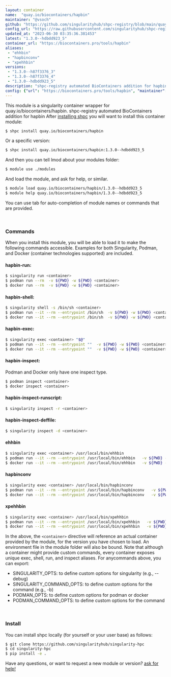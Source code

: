 ```yaml
---
layout: container
name:  "quay.io/biocontainers/hapbin"
maintainer: "@vsoch"
github: "https://github.com/singularityhub/shpc-registry/blob/main/quay.io/biocontainers/hapbin/container.yaml"
config_url: "https://raw.githubusercontent.com/singularityhub/shpc-registry/main/quay.io/biocontainers/hapbin/container.yaml"
updated_at: "2023-06-30 03:35:36.381453"
latest: "1.3.0--hdbdd923_5"
container_url: "https://biocontainers.pro/tools/hapbin"
aliases:
 - "ehhbin"
 - "hapbinconv"
 - "xpehhbin"
versions:
 - "1.3.0--h87f3376_3"
 - "1.3.0--h87f3376_4"
 - "1.3.0--hdbdd923_5"
description: "shpc-registry automated BioContainers addition for hapbin"
config: {"url": "https://biocontainers.pro/tools/hapbin", "maintainer": "@vsoch", "description": "shpc-registry automated BioContainers addition for hapbin", "latest": {"1.3.0--hdbdd923_5": "sha256:9d607ae7106e492a13738dfeb9fe5c70dc78025307285acdd95537be6a6ea080"}, "tags": {"1.3.0--h87f3376_3": "sha256:5460436000502eaad2e74461cfafa4f0339a16a4fadc2e5f479fe2339bc0430d", "1.3.0--h87f3376_4": "sha256:4438711921df3a5bff26c4d28ee0434384591036bd9672c2aa6986cf8d3bf23d", "1.3.0--hdbdd923_5": "sha256:9d607ae7106e492a13738dfeb9fe5c70dc78025307285acdd95537be6a6ea080"}, "docker": "quay.io/biocontainers/hapbin", "aliases": {"ehhbin": "/usr/local/bin/ehhbin", "hapbinconv": "/usr/local/bin/hapbinconv", "xpehhbin": "/usr/local/bin/xpehhbin"}}
---
```


This module is a singularity container wrapper for quay.io/biocontainers/hapbin.
shpc-registry automated BioContainers addition for hapbin
After [installing shpc](#install) you will want to install this container module:


```bash
$ shpc install quay.io/biocontainers/hapbin
```

Or a specific version:

```bash
$ shpc install quay.io/biocontainers/hapbin:1.3.0--hdbdd923_5
```

And then you can tell lmod about your modules folder:

```bash
$ module use ./modules
```

And load the module, and ask for help, or similar.

```bash
$ module load quay.io/biocontainers/hapbin/1.3.0--hdbdd923_5
$ module help quay.io/biocontainers/hapbin/1.3.0--hdbdd923_5
```

You can use tab for auto-completion of module names or commands that are provided.

<br>

### Commands

When you install this module, you will be able to load it to make the following commands accessible.
Examples for both Singularity, Podman, and Docker (container technologies supported) are included.

#### hapbin-run:

```bash
$ singularity run <container>
$ podman run --rm  -v ${PWD} -w ${PWD} <container>
$ docker run --rm  -v ${PWD} -w ${PWD} <container>
```

#### hapbin-shell:

```bash
$ singularity shell -s /bin/sh <container>
$ podman run --it --rm --entrypoint /bin/sh  -v ${PWD} -w ${PWD} <container>
$ docker run --it --rm --entrypoint /bin/sh  -v ${PWD} -w ${PWD} <container>
```

#### hapbin-exec:

```bash
$ singularity exec <container> "$@"
$ podman run --it --rm --entrypoint ""  -v ${PWD} -w ${PWD} <container> "$@"
$ docker run --it --rm --entrypoint ""  -v ${PWD} -w ${PWD} <container> "$@"
```

#### hapbin-inspect:

Podman and Docker only have one inspect type.

```bash
$ podman inspect <container>
$ docker inspect <container>
```

#### hapbin-inspect-runscript:

```bash
$ singularity inspect -r <container>
```

#### hapbin-inspect-deffile:

```bash
$ singularity inspect -d <container>
```


#### ehhbin

```bash
$ singularity exec <container> /usr/local/bin/ehhbin
$ podman run --it --rm --entrypoint /usr/local/bin/ehhbin   -v ${PWD} -w ${PWD} <container> -c " $@"
$ docker run --it --rm --entrypoint /usr/local/bin/ehhbin   -v ${PWD} -w ${PWD} <container> -c " $@"
```


#### hapbinconv

```bash
$ singularity exec <container> /usr/local/bin/hapbinconv
$ podman run --it --rm --entrypoint /usr/local/bin/hapbinconv   -v ${PWD} -w ${PWD} <container> -c " $@"
$ docker run --it --rm --entrypoint /usr/local/bin/hapbinconv   -v ${PWD} -w ${PWD} <container> -c " $@"
```


#### xpehhbin

```bash
$ singularity exec <container> /usr/local/bin/xpehhbin
$ podman run --it --rm --entrypoint /usr/local/bin/xpehhbin   -v ${PWD} -w ${PWD} <container> -c " $@"
$ docker run --it --rm --entrypoint /usr/local/bin/xpehhbin   -v ${PWD} -w ${PWD} <container> -c " $@"
```



In the above, the `<container>` directive will reference an actual container provided
by the module, for the version you have chosen to load. An environment file in the
module folder will also be bound. Note that although a container
might provide custom commands, every container exposes unique exec, shell, run, and
inspect aliases. For anycommands above, you can export:

 - SINGULARITY_OPTS: to define custom options for singularity (e.g., --debug)
 - SINGULARITY_COMMAND_OPTS: to define custom options for the command (e.g., -b)
 - PODMAN_OPTS: to define custom options for podman or docker
 - PODMAN_COMMAND_OPTS: to define custom options for the command

<br>

### Install

You can install shpc locally (for yourself or your user base) as follows:

```bash
$ git clone https://github.com/singularityhub/singularity-hpc
$ cd singularity-hpc
$ pip install -e .
```

Have any questions, or want to request a new module or version? [ask for help!](https://github.com/singularityhub/singularity-hpc/issues)